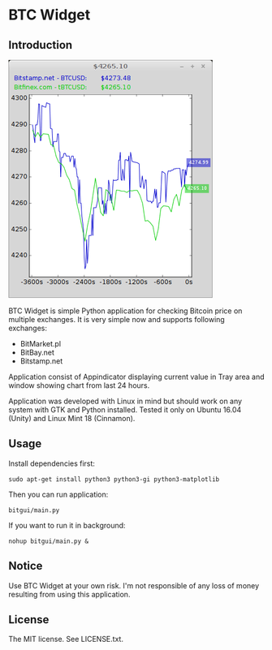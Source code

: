 BTC Widget
==========

Introduction
------------

![Preview](screenshots/main_win.png?raw=true)

BTC Widget is simple Python application for checking Bitcoin price on multiple exchanges.
It is very simple now and supports following exchanges:

* BitMarket.pl
* BitBay.net
* Bitstamp.net

Application consist of Appindicator displaying current value in Tray area and window showing chart from last 24 hours.

Application was developed with Linux in mind but should work on any system with GTK and Python installed.
Tested it only on Ubuntu 16.04 (Unity) and Linux Mint 18 (Cinnamon).

Usage
-----
Install dependencies first:

	sudo apt-get install python3 python3-gi python3-matplotlib

Then you can run application:

	bitgui/main.py

If you want to run it in background:

	nohup bitgui/main.py &

Notice
------
Use BTC Widget at your own risk.
I'm not responsible of any loss of money resulting from using this application.

License
-------
The MIT license. See LICENSE.txt.
